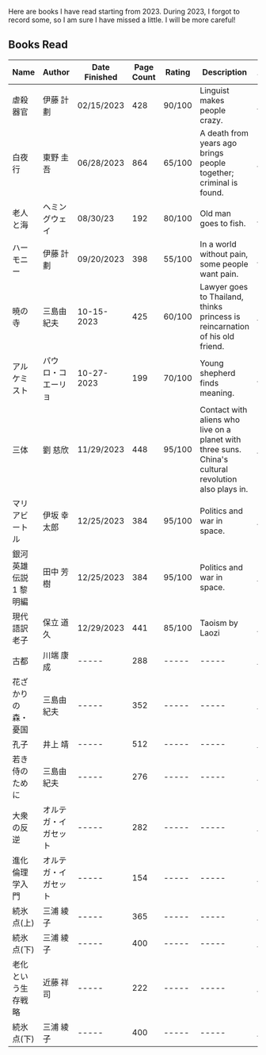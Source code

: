Here are books I have read starting from 2023. During 2023, I forgot to record some, so I am sure I have missed a little. I will be more careful!

## Books Read
| Name           | Author        | Date Finished | Page Count | Rating | Description                 | Amazon |
|----------------|---------------|---------------|------------|--------|-----------------------------|--------|
| 虐殺器官       |  伊藤 計劃      | 02/15/2023    | 428        | 90/100   | Linguist makes people crazy. | [link](https://amzn.asia/d/2nxTXg5)
| 白夜行       |  東野 圭吾     | 06/28/2023    | 864        | 65/100   | A death from years ago brings people together; criminal is found. | [link](https://amzn.asia/d/f86m6R3)
| 老人と海       |  ヘミングウェイ     | 08/30/23    | 192        | 80/100   | Old man goes to fish. | [link](https://amzn.asia/d/4XmQY2z)
| ハーモニー       |  伊藤 計劃      | 09/20/2023    | 398        | 55/100   | In a world without pain, some people want pain.     | [link](https://amzn.asia/d/c4l9I2u)
| 暁の寺        | 三島由紀夫      | 10-15-2023    | 425        | 60/100   | Lawyer goes to Thailand, thinks princess is reincarnation of his old friend.     | [link](https://amzn.asia/d/a0UDG9Z)
| アルケミスト       | パウロ・コエーリョ     | 10-27-2023    | 199        | 70/100   | Young shepherd finds meaning.  | [link](https://amzn.asia/d/730kXKU)
| 三体 | 劉 慈欣 | 11/29/2023 | 448 | 95/100 | Contact with aliens who live on a planet with three suns. China's cultural revolution also plays in. | [link](https://www.amazon.co.jp/%E4%B8%89%E4%BD%93-%E5%8A%89-%E6%85%88%E6%AC%A3/dp/4152098708/ref=sr_1_1?__mk_ja_JP=%E3%82%AB%E3%82%BF%E3%82%AB%E3%83%8A&crid=3IMNW3FXQOARV&keywords=%E4%B8%89%E4%BD%93&qid=1698409436&s=books&sprefix=%2Cstripbooks%2C172&sr=1-1)
| マリアビートル | 伊坂 幸太郎 | 12/25/2023 | 384 | 95/100 | Politics and war in space. | [link](https://www.amazon.co.jp/%E9%8A%80%E6%B2%B3%E8%8B%B1%E9%9B%84%E4%BC%9D%E8%AA%AC-%E9%BB%8E%E6%98%8E%E7%B7%A8-%E5%89%B5%E5%85%83SF%E6%96%87%E5%BA%AB-%E7%94%B0%E4%B8%AD-%E8%8A%B3%E6%A8%B9/dp/4488725015)
| 銀河英雄伝説 1 黎明編 | 田中 芳樹 | 12/25/2023 | 384 | 95/100 | Politics and war in space. | [link](https://www.amazon.co.jp/%E9%8A%80%E6%B2%B3%E8%8B%B1%E9%9B%84%E4%BC%9D%E8%AA%AC-%E9%BB%8E%E6%98%8E%E7%B7%A8-%E5%89%B5%E5%85%83SF%E6%96%87%E5%BA%AB-%E7%94%B0%E4%B8%AD-%E8%8A%B3%E6%A8%B9/dp/4488725015)
| 現代語訳 老子 | 保立 道久 | 12/29/2023 | 441 | 85/100 | Taoism by Laozi | [link](https://www.amazon.co.jp/dp/4480071458?psc=1&ref=ppx_yo2ov_dt_b_product_details)
| 古都 | 川端 康成 | ----- | 288 | ----- | ----- | [link](https://www.amazon.co.jp/%E5%8F%A4%E9%83%BD-%E6%96%B0%E6%BD%AE%E6%96%87%E5%BA%AB-%E5%B7%9D%E7%AB%AF-%E5%BA%B7%E6%88%90/dp/4101002436/ref=sr_1_1?__mk_ja_JP=%E3%82%AB%E3%82%BF%E3%82%AB%E3%83%8A&crid=G9GDIOAUILSF&keywords=%E5%8F%A4%E9%83%BD+%E5%B7%9D%E7%AB%AF&qid=1703959622&sprefix=%E5%8F%A4%E9%83%BD+%E5%B7%9D%E7%AB%AF%2Caps%2C139&sr=8-1)
| 花ざかりの森・憂国 | 三島由紀夫 | ----- | 352 | ----- | ----- | [link](https://www.amazon.co.jp/%E8%8A%B1%E3%81%96%E3%81%8B%E3%82%8A%E3%81%AE%E6%A3%AE%E3%83%BB%E6%86%82%E5%9B%BD-%E6%96%B0%E6%BD%AE%E6%96%87%E5%BA%AB-%E4%B8%89%E5%B3%B6-%E7%94%B1%E7%B4%80%E5%A4%AB/dp/4101050414/ref=sr_1_1?__mk_ja_JP=%E3%82%AB%E3%82%BF%E3%82%AB%E3%83%8A&crid=23A20LFFO37NI&keywords=%E8%8A%B1%E7%9B%9B%E3%82%8A%E6%A3%AE&qid=1703959744&sprefix=%E8%8A%B1%E7%9B%9B%E3%82%8A%E6%A3%AE%2Caps%2C137&sr=8-1)
| 孔子 | 井上 靖 | ----- | 512 | ----- | ----- | [link](https://www.amazon.co.jp/dp/4101063362?psc=1&ref=ppx_yo2ov_dt_b_product_details)
| 若き侍のために | 三島由紀夫 | ----- | 276 | ----- | ----- | [link](https://www.amazon.co.jp/dp/4167124033?psc=1&ref=ppx_yo2ov_dt_b_product_details)
| 大衆の反逆 | オルテガ・イ ガセット | ----- | 282 | ----- | ----- | [link](https://www.amazon.co.jp/%E5%A4%A7%E8%A1%86%E3%81%AE%E5%8F%8D%E9%80%86-%E3%81%A1%E3%81%8F%E3%81%BE%E5%AD%A6%E8%8A%B8%E6%96%87%E5%BA%AB-%E3%82%AA%E3%83%AB%E3%83%86%E3%82%AC%E3%83%BB%E3%82%A4-%E3%82%AC%E3%82%BB%E3%83%83%E3%83%88/dp/4480082093/ref=sr_1_2?__mk_ja_JP=%E3%82%AB%E3%82%BF%E3%82%AB%E3%83%8A&crid=1LU80RPOZZPUT&keywords=%E5%A4%A7%E8%A1%86%E3%81%AE%E5%8F%8D%E9%80%86&qid=1703960019&s=books&sprefix=%E5%A4%A7%E8%A1%86%E3%81%AE%E5%8F%8D%E9%80%86%2Cstripbooks%2C147&sr=1-2)
| 進化倫理学入門  | オルテガ・イ ガセット | ----- | 154 | ----- | ----- | [link](https://www.amazon.co.jp/%E9%80%B2%E5%8C%96%E5%80%AB%E7%90%86%E5%AD%A6%E5%85%A5%E9%96%80-%E5%85%89%E6%96%87%E7%A4%BE%E6%96%B0%E6%9B%B8-%E5%86%85%E8%97%A4%E6%B7%B3/dp/4334034934/ref=sr_1_1?__mk_ja_JP=%E3%82%AB%E3%82%BF%E3%82%AB%E3%83%8A&crid=2ZNLKZLJL3ZW9&keywords=%E9%80%B2%E5%8C%96%E5%80%AB%E7%90%86%E5%AD%A6%E5%85%A5%E9%96%80%EF%BD%9E%E3%80%8C%E5%88%A9%E5%B7%B1%E7%9A%84%E3%80%8D%E3%81%AA%E3%81%AE%E3%81%8B%E3%82%99%E7%B5%90%E5%B1%80%E3%80%81%E6%AD%A3%E3%81%97%E3%81%84%EF%BD%9E+%28%E5%86%85%E8%97%A4+%E6%B7%B3%29+%28Z-Library%29.epub&qid=1703960126&s=books&sprefix=%E9%80%B2%E5%8C%96%E5%80%AB%E7%90%86%E5%AD%A6%E5%85%A5%E9%96%80+%E5%88%A9%E5%B7%B1%E7%9A%84+%E3%81%AA%E3%81%AE%E3%81%8C%E7%B5%90%E5%B1%80+%E6%AD%A3%E3%81%97%E3%81%84+%E5%86%85%E8%97%A4+%E6%B7%B3+z-library+.epub%2Cstripbooks%2C122&sr=1-1)
| 続氷点(上)  | 三浦 綾子 | ----- | 365 | ----- | ----- | [link](https://www.amazon.co.jp/dp/4041003865?psc=1&ref=ppx_yo2ov_dt_b_product_details)
| 続氷点(下)  | 三浦 綾子 | ----- | 400 | ----- | ----- | [link](https://www.amazon.co.jp/dp/4041003857?psc=1&ref=ppx_yo2ov_dt_b_product_details)
| 老化という生存戦略  | 近藤 祥司 | ----- | 222 | ----- | ----- | [link](https://www.amazon.co.jp/%E3%82%B7%E3%83%AA%E3%83%BC%E3%82%BA%E9%80%B2%E5%8C%96%E7%94%9F%E7%89%A9%E5%AD%A6%E3%81%AE%E6%96%B0%E6%BD%AE%E6%B5%81-%E8%80%81%E5%8C%96%E3%81%A8%E3%81%84%E3%81%86%E7%94%9F%E5%AD%98%E6%88%A6%E7%95%A5-NBS-%E6%97%A5%E8%A9%95%E3%83%99%E3%83%BC%E3%82%B7%E3%83%83%E3%82%AF%E3%83%BB%E3%82%B7%E3%83%AA%E3%83%BC%E3%82%BA-%E8%BF%91%E8%97%A4-%E7%A5%A5%E5%8F%B8/dp/4535806543/ref=sr_1_1?__mk_ja_JP=%E3%82%AB%E3%82%BF%E3%82%AB%E3%83%8A&crid=3TAJXXLH1D5DL&keywords=%E8%80%81%E5%8C%96%E3%81%A8%E3%81%84%E3%81%86%E7%94%9F%E5%AD%98%E6%88%A6%E7%95%A5+%E9%80%B2%E5%8C%96%E3%81%AB%E3%81%8A%E3%81%91%E3%82%8B%E3%83%88%E3%83%AC%E3%83%BC%E3%83%88%E3%82%99%E3%82%AA%E3%83%95+%E3%82%B7%E3%83%AA%E3%83%BC%E3%82%B9%E3%82%99%E9%80%B2%E5%8C%96%E7%94%9F%E7%89%A9%E5%AD%A6%E3%81%AE%E6%96%B0%E6%BD%AE%E6%B5%81+%28%E8%BF%91%E8%97%A4+%E7%A5%A5%E5%8F%B8%29+%28Z-Library%29&qid=1703960469&s=books&sprefix=%E8%80%81%E5%8C%96%E3%81%A8%E3%81%84%E3%81%86%E7%94%9F%E5%AD%98%E6%88%A6%E7%95%A5+%E9%80%B2%E5%8C%96%E3%81%AB%E3%81%8A%E3%81%91%E3%82%8B%E3%83%88%E3%83%AC%E3%83%BC%E3%83%89%E3%82%AA%E3%83%95+%E3%82%B7%E3%83%AA%E3%83%BC%E3%82%BA%E9%80%B2%E5%8C%96%E7%94%9F%E7%89%A9%E5%AD%A6%E3%81%AE%E6%96%B0%E6%BD%AE%E6%B5%81+%E8%BF%91%E8%97%A4+%E7%A5%A5%E5%8F%B8+z-library+%2Cstripbooks%2C124&sr=1-1)
| 続氷点(下)  | 三浦 綾子 | ----- | 400 | ----- | ----- | [link](https://www.amazon.co.jp/dp/4041003857?psc=1&ref=ppx_yo2ov_dt_b_product_details)
